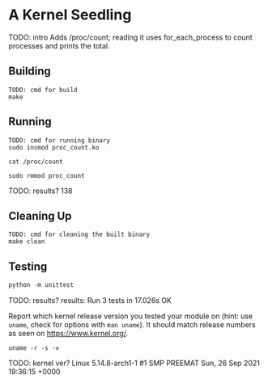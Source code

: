 # A Kernel Seedling
TODO: intro
Adds /proc/count; reading it uses for_each_process to count processes and prints the total.

## Building
```shell
TODO: cmd for build
make
```

## Running
```shell
TODO: cmd for running binary
sudo insmod proc_count.ko

cat /proc/count

sudo rmmod proc_count
```
TODO: results?
138

## Cleaning Up
```shell
TODO: cmd for cleaning the built binary
make clean
```

## Testing
```python
python -m unittest
```
TODO: results?
results: Run 3 tests in 17.026s
OK

Report which kernel release version you tested your module on
(hint: use `uname`, check for options with `man uname`).
It should match release numbers as seen on https://www.kernel.org/.

```shell
uname -r -s -v
```
TODO: kernel ver?
Linux 5.14.8-arch1-1 #1 SMP PREEMAT Sun, 26 Sep 2021 19:36:15 +0000
